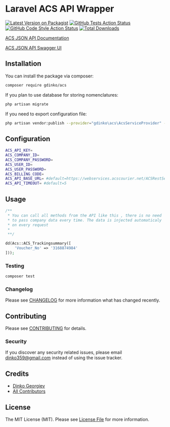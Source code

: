 # Laravel ACS API Wrapper

[![Latest Version on Packagist](https://img.shields.io/packagist/v/gdinko/acs.svg?style=flat-square)](https://packagist.org/packages/gdinko/acs)
[![GitHub Tests Action Status](https://img.shields.io/github/workflow/status/gdinko/acs/run-tests?label=tests)](https://github.com/gdinko/acs/actions?query=workflow%3Arun-tests+branch%3Amaster)
[![GitHub Code Style Action Status](https://img.shields.io/github/workflow/status/gdinko/acs/Check%20&%20fix%20styling?label=code%20style)](https://github.com/gdinko/acs/actions?query=workflow%3A"Check+%26+fix+styling"+branch%3Amaster)
[![Total Downloads](https://img.shields.io/packagist/dt/gdinko/acs.svg?style=flat-square)](https://packagist.org/packages/gdinko/acs)


[ACS JSON API Documentation](https://acscourier-media.azureedge.net/production-media/1leezfnu/new_acs_web_services-english.pdf?v=1)

[ACS JSON API Swagger UI](https://webservices.acscourier.net/ACSRestServices/swagger/ui/index)

## Installation

You can install the package via composer:

```bash
composer require gdinko/acs
```

If you plan to use database for storing nomenclatures:

```bash
php artisan migrate
```

If you need to export configuration file:

```bash
php artisan vendor:publish --provider="gdinko\acs\AcsServiceProvider" --tag=config
```

## Configuration

```bash
ACS_API_KEY=
ACS_COMPANY_ID=
ACS_COMPANY_PASSWORD=
ACS_USER_ID=
ACS_USER_PASSWORD=
ACS_BILLING_CODE=
ACS_API_BASE_URL= #default=https://webservices.acscourier.net/ACSRestServices/api/ACSAutoRest/
ACS_API_TIMEOUT= #default=5
```

## Usage

```php
/** 
 * You can call all methods from the API like this , there is no need 
 * to pass company data every time. The data is injected automaticaly 
 * on every request
 * 
 **/

dd(Acs::ACS_Trackingsummary([
    'Voucher_No' => '3168874984'
]));
```

### Testing

```bash
composer test
```

### Changelog

Please see [CHANGELOG](CHANGELOG.md) for more information what has changed recently.

## Contributing

Please see [CONTRIBUTING](CONTRIBUTING.md) for details.

### Security

If you discover any security related issues, please email dinko359@gmail.com instead of using the issue tracker.

## Credits

-   [Dinko Georgiev](https://github.com/gdinko)
-   [All Contributors](../../contributors)

## License

The MIT License (MIT). Please see [License File](LICENSE.md) for more information.
